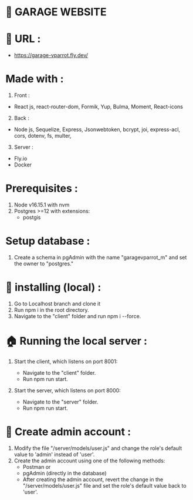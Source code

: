 # :car: GARAGE WEBSITE

# :link: URL : 
- https://garage-vparrot.fly.dev/

# Made with : 
1. Front :
  - React js, react-router-dom, Formik, Yup, Bulma, Moment, React-icons
2. Back :
  - Node js, Sequelize, Express, Jsonwebtoken, bcrypt, joi, express-acl, cors, dotenv, fs, multer, 
3. Server :
  - Fly.io
  - Docker


# Prerequisites :

1. Node v16.15.1 with nvm
2. Postgres >=12 with extensions:
   - postgis


# Setup database :

1. Create a schema in pgAdmin with the name "garagevparrot_m" and set the owner to "postgres."


# :file_folder: installing (local) :
1. Go to Localhost branch and clone it
1. Run npm i in the root directory.
2. Navigate to the "client" folder and run npm i --force.


# :house: Running the local server :

1. Start the client, which listens on port 8001:
   - Navigate to the "client" folder.
   - Run npm run start.   

2. Start the server, which listens on port 8000:
   - Navigate to the "server" folder.
   - Run npm run start.

 
# :cop: Create admin account :

1. Modify the file "/server/models/user.js" and change the role's default value to 'admin' instead of 'user'.
2. Create the admin account using one of the following methods:
   - Postman or
   - pgAdmin (directly in the database)
   - After creating the admin account, revert the change in the "/server/models/user.js" file and set the role's default value back to 'user'.
